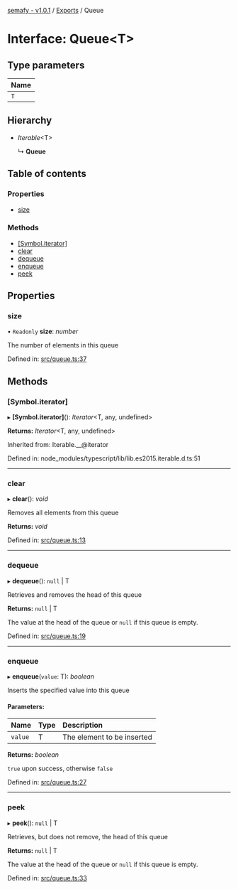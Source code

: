 [semafy - v1.0.1](../README.md) / [Exports](../modules.md) / Queue

# Interface: Queue<T\>

## Type parameters

| Name |
| :------ |
| `T` |

## Hierarchy

* *Iterable*<T\>

  ↳ **Queue**

## Table of contents

### Properties

- [size](queue.md#size)

### Methods

- [[Symbol.iterator]](queue.md#[symbol.iterator])
- [clear](queue.md#clear)
- [dequeue](queue.md#dequeue)
- [enqueue](queue.md#enqueue)
- [peek](queue.md#peek)

## Properties

### size

• `Readonly` **size**: *number*

The number of elements in this queue

Defined in: [src/queue.ts:37](https://github.com/havelessbemore/semafy/blob/03d6228/src/queue.ts#L37)

## Methods

### [Symbol.iterator]

▸ **[Symbol.iterator]**(): *Iterator*<T, any, undefined\>

**Returns:** *Iterator*<T, any, undefined\>

Inherited from: Iterable.__@iterator

Defined in: node_modules/typescript/lib/lib.es2015.iterable.d.ts:51

___

### clear

▸ **clear**(): *void*

Removes all elements from this queue

**Returns:** *void*

Defined in: [src/queue.ts:13](https://github.com/havelessbemore/semafy/blob/03d6228/src/queue.ts#L13)

___

### dequeue

▸ **dequeue**(): ``null`` \| T

Retrieves and removes the head of this queue

**Returns:** ``null`` \| T

The value at the head of the queue or `null` if this queue is empty.

Defined in: [src/queue.ts:19](https://github.com/havelessbemore/semafy/blob/03d6228/src/queue.ts#L19)

___

### enqueue

▸ **enqueue**(`value`: T): *boolean*

Inserts the specified value into this queue

#### Parameters:

| Name | Type | Description |
| :------ | :------ | :------ |
| `value` | T | The element to be inserted |

**Returns:** *boolean*

`true` upon success, otherwise `false`

Defined in: [src/queue.ts:27](https://github.com/havelessbemore/semafy/blob/03d6228/src/queue.ts#L27)

___

### peek

▸ **peek**(): ``null`` \| T

Retrieves, but does not remove, the head of this queue

**Returns:** ``null`` \| T

The value at the head of the queue or `null` if this queue is empty.

Defined in: [src/queue.ts:33](https://github.com/havelessbemore/semafy/blob/03d6228/src/queue.ts#L33)
